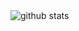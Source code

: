 <picture decoding="async" loading="lazy">
  <source media="(prefers-color-scheme: light)" srcset="https://pixel-profile.vercel.app/api/github-stats?username=CUPEKGG&theme=summer">
  <source media="(prefers-color-scheme: dark)" srcset="https://pixel-profile.vercel.app/api/github-stats?username=CUPEKGG&screen_effect=true&theme=blue_chill">
  <img alt="github stats" src="https://pixel-profile.vercel.app/api/github-stats?username=CUPEKGG&theme=summer">
</picture>
